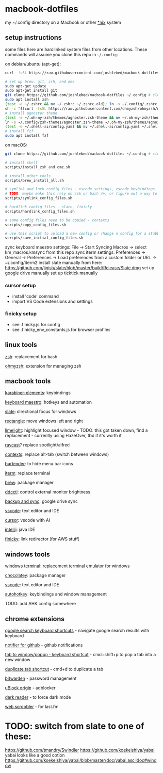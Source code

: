 # macbook-dotfiles

my ~/.config directory on a Macbook or other
[\*nix](https://www.computerhope.com/jargon/num/nix.htm) system

## setup instructions

some files here are hardlinked system files from other locations. These commands
will assume you clone this repo in `~/.config`:

on debian/ubuntu (apt-get):

```zsh
curl -fsSL https://raw.githubusercontent.com/joshlebed/macbook-dotfiles/main/scripts/setup-linux-dev.sh | sudo bash
```

```zsh
# set up brew, git, zsh, and omz
sudo apt-get update
sudo apt-get install git
git clone https://github.com/joshlebed/macbook-dotfiles ~/.config # clone this repo
sudo apt install zsh
(test -e ~/.zshrc && mv ~/.zshrc ~/.zshrc.old); ln -s ~/.config/.zshrc ~/.zshrc # link zsh config - has to be a symlink or it gets overwritten by some workflows
sh -c "$(curl -fsSL https://raw.githubusercontent.com/ohmyzsh/ohmyzsh/master/tools/install.sh)" # install omz
# install agnoster theme
(test -e ~/.oh-my-zsh/themes/agnoster.zsh-theme && mv ~/.oh-my-zsh/themes/agnoster.zsh-theme ~/.oh-my-zsh/themes/agnoster.zsh-theme.old)
ln -s ~/.config/zsh-themes/agnoster.zsh-theme ~/.oh-my-zsh/themes/agnoster.zsh-theme # link omz theme
(test -e ~/.shell-ai/config.yaml && mv ~/.shell-ai/config.yaml ~/.shell-ai/config.yaml.old); ln -s ~/.config/shell-ai/config.yaml ~/.shell-ai/config.yaml # link shell-ai config - has to be a symlink or it gets overwritten by some workflows
# install fzf
sudo apt install fzf
```

on macOS:

```zsh
git clone https://github.com/joshlebed/macbook-dotfiles ~/.config # clone this repo

# install shell
scripts/install_zsh_and_omz.sh

# install other tools
scripts/brew_install_all.sh

# symlink and lock config files - vscode settings, vscode keybindings
# TODO: maybe make this rely on zsh or bash 4+, or figure out a way to make this code work with spaces in file paths
scripts/symlink_config_files.sh

# hardlink config files - slate, finicky
scripts/hardlink_config_files.sh

# some config files need to be copied - contexts
scripts/copy_config_files.sh

# use this script to upload a new config or change a config for a stubborn program
scripts/save_initial_config_files.sh
```

sync keyboard maestro settings: File -> Start Syncing Macros -> select
km_macros.kmsync from this repo sync iterm settings: Preferences -> General ->
Preferences -> Load preferences from a custom folder or URL -> ~/.config/iterm2
install slate manually from here:
https://github.com/jigish/slate/blob/master/build/Release/Slate.dmg set up
google drive manually set up ticktick manually

### cursor setup

- install 'code' command
- import VS Code extensions and settings

### finicky setup

- see .finicky.js for config
- see .finicky_env_constants.js for browser profiles

## linux tools

[zsh](https://github.com/ohmyzsh/ohmyzsh/wiki/Installing-ZSH): replacement for
bash

[ohmyzsh](https://github.com/ohmyzsh/ohmyzsh): extension for managing zsh

## macbook tools

[karabiner-elements](https://karabiner-elements.pqrs.org/): keybindings

[keyboard maestro](https://www.keyboardmaestro.com/main/): hotkeys and
automation

[slate](https://github.com/jigish/slate): directional focus for windows

[rectangle](https://rectangleapp.com/): move windows left and right

[limelight](https://github.com/koekeishiya/limelight): highlight focused
window - TODO: this got taken down, find a replacement - currently using
HazeOver, tbd if it's worth it

[raycast](https://www.raycast.com/)? replace spotlight/alfred

[contexts](https://contexts.co/): replace alt-tab (switch between windows)

[bartender](https://www.macbartender.com/Bartender4/): to hide menu bar icons

[iterm](https://iterm2.com/): replace terminal

[brew](https://brew.sh/): package manager

[ddcctl](https://github.com/kfix/ddcctl): control external monitor brightness

[backup and sync](https://www.google.com/drive/download/): google drive sync

[vscode](https://code.visualstudio.com/): text editor and IDE

[cursor](https://www.cursor.com/): vscode with AI

[intellij](https://www.jetbrains.com/idea/): java IDE

[finicky](https://github.com/johnste/finicky): link redirector (for AWS stuff)

## windows tools

[windows terminal](https://github.com/microsoft/terminal): replacement terminal
emulator for windows

[chocolatey](https://chocolatey.org/install#individual): package manager

[vscode](https://code.visualstudio.com/): text editor and IDE

[autohotkey](https://www.autohotkey.com/): keybindings and window management

TODO: add AHK config somewhere

## chrome extensions

[google search keyboard shortcuts](https://chrome.google.com/webstore/detail/google-search-keyboard-sh/iobmefdldoplhmonnnkchglfdeepnfhd) -
navigate google search results with keyboard

[notifier for github](https://chrome.google.com/webstore/detail/notifier-for-github/lmjdlojahmbbcodnpecnjnmlddbkjhnn) -
github notifications

[tab to window/popup - keyboard shortcut](https://chrome.google.com/webstore/detail/tab-to-windowpopup-keyboa/adbkphmimfcaeonicpmamfddbbnphikh) -
cmd+shift+p to pop a tab into a new window

[duplicate tab shortcut](https://chrome.google.com/webstore/detail/duplicate-tab-shortcut/klehggjefofgiajjfpoebdidnpjmljhb) -
cmd+d to duplicate a tab

[bitwarden](https://chrome.google.com/webstore/detail/bitwarden-free-password-m/nngceckbapebfimnlniiiahkandclblb) -
password management

[uBlock origin](https://chrome.google.com/webstore/detail/ublock-origin/cjpalhdlnbpafiamejdnhcphjbkeiagm) -
adblocker

[dark reader](https://chrome.google.com/webstore/detail/dark-reader/eimadpbcbfnmbkopoojfekhnkhdbieeh) -
to force dark mode

[web scrobbler](https://chromewebstore.google.com/detail/web-scrobbler/hhinaapppaileiechjoiifaancjggfjm?pli=1) -
for last.fm

# TODO: switch from slate to one of these:

https://github.com/tmandry/Swindler https://github.com/koekeishiya/yabai yabai
looks like a good option
https://github.com/koekeishiya/yabai/blob/master/doc/yabai.asciidoc#window
